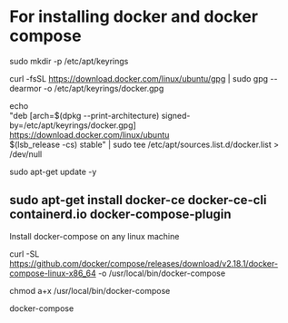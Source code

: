 # For installing docker and docker compose
sudo mkdir -p /etc/apt/keyrings

curl -fsSL https://download.docker.com/linux/ubuntu/gpg | sudo gpg --dearmor -o /etc/apt/keyrings/docker.gpg

echo \
  "deb [arch=$(dpkg --print-architecture) signed-by=/etc/apt/keyrings/docker.gpg] https://download.docker.com/linux/ubuntu \
  $(lsb_release -cs) stable" | sudo tee /etc/apt/sources.list.d/docker.list > /dev/null


 sudo apt-get update -y

sudo apt-get install docker-ce docker-ce-cli containerd.io docker-compose-plugin
----------------
Install docker-compose on any linux machine

 curl -SL https://github.com/docker/compose/releases/download/v2.18.1/docker-compose-linux-x86_64 -o /usr/local/bin/docker-compose
 
 chmod a+x /usr/local/bin/docker-compose
 
 docker-compose


